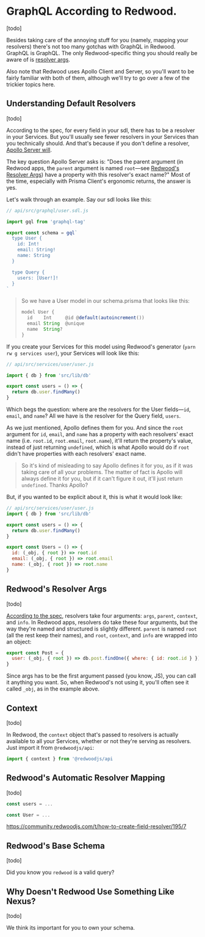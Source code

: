 # GraphQL According to Redwood.

[todo]

Besides taking care of the annoying stuff for you (namely, mapping your resolvers) there's not too many gotchas with GraphQL in Redwood. GraphQL is GraphQL. The only Redwood-specific thing you should really be aware of is [resolver args](#redwoods-resolver-args).

Also note that Redwood uses Apollo Client and Server, so you'll want to be fairly familiar with both of them, although we'll try to go over a few of the trickier topics here.

## Understanding Default Resolvers

[todo]

According to the spec, for every field in your sdl, there has to be a resolver in your Services. But you'll usually see fewer resolvers in your Services than you technically should. And that's because if you don't define a resolver, [Apollo Server will](https://www.apollographql.com/docs/apollo-server/data/resolvers/#default-resolvers).

The key question Apollo Server asks is: "Does the parent argument (in Redwood apps, the `parent` argument is named `root`&mdash;see [Redwood's Resolver Args](#redwoods-resolver-args)) have a property with this resolver's exact name?" Most of the time, especially with Prisma Client's ergonomic returns, the answer is yes.

Let's walk through an example. Say our sdl looks like this:

```javascript
// api/src/graphql/user.sdl.js

import gql from 'graphql-tag'

export const schema = gql`
  type User {
    id: Int!
    email: String!
    name: String
  }

  type Query {
    users: [User!]!
  }
`
```

> So we have a User model in our schema.prisma that looks like this:
>
> ```javascript
> model User {
>   id    Int     @id @default(autoincrement())
>   email String  @unique
>   name  String?
> }
> ```

If you create your Services for this model using Redwood's generator (`yarn rw g services user`), your Services will look like this:

```javascript
// api/src/services/user/user.js

import { db } from 'src/lib/db'

export const users = () => {
  return db.user.findMany()
}
```

Which begs the question: where are the resolvers for the User fields&mdash;`id`, `email`, and `name`?
All we have is the resolver for the Query field, `users`.

As we just mentioned, Apollo defines them for you. And since the `root` argument for `id`, `email`, and `name` has a property with each resolvers' exact name (i.e. `root.id`, `root.email`, `root.name`), it'll return the property's value, instead of just returning `undefined`, which is what Apollo would do if `root` didn't have properties with each resolvers' exact name.

> So it's kind of misleading to say Apollo defines it for you, as if it was taking care of all your problems. The matter of fact is Apollo will always define it for you, but if it can't figure it out, it'll just return `undefined`. Thanks Apollo?

But, if you wanted to be explicit about it, this is what it would look like:

<!-- TODO -->
<!-- Or | null? -->
```javascript
// api/src/services/user/user.js
import { db } from 'src/lib/db'

export const users = () => {
  return db.user.findMany()
}

export const Users = () => {
  id: (_obj, { root }) => root.id
  email: (_obj, { root }) => root.email
  name: (_obj, { root }) => root.name
}
```

## Redwood's Resolver Args

[todo]

[According to the spec](https://graphql.org/learn/execution/#root-fields-resolvers), resolvers take four arguments: `args`, `parent`, `context`, and `info`. In Redwood apps, resolvers do take these four arguments, but the way they're named and structured is slightly different. `parent` is named `root` (all the rest keep their names), and `root`, `context`, and `info` are wrapped into an object:

```javascript
export const Post = {
  user: (_obj, { root }) => db.post.findOne({ where: { id: root.id } }).user(),
}
```

Since args has to be the first argument passed (you know, JS), you can call it anything you want.
So, when Redwood's not using it, you'll often see it called `_obj`, as in the example above.

## Context

[todo]

In Redwood, the `context` object that's passed to resolvers is actually available to all your Services, whether or not they're serving as resolvers. Just import it from `@redwoodjs/api`:

```javascript
import { context } from '@redwoodjs/api
```

<!-- TODO -->
<!-- Context and auth? -->

## Redwood's Automatic Resolver Mapping

[todo]

```javascript
const users = ...

const User = ...
```

https://community.redwoodjs.com/t/how-to-create-field-resolver/195/7

<!-- TODO -->
<!-- If services use any of the resolver args, then they can't be used inside other services? -->
<!-- But then again, the way they're called w/ resolver args, it's "what a service would expect"... -->

## Redwood's Base Schema

[todo]

Did you know you `redwood` is a valid query?

## Why Doesn't Redwood Use Something Like Nexus?

[todo]

We think its important for you to own your schema.

<!-- TODO -->
<!-- This https://community.redwoodjs.com/t/how-to-add-resolvetype-resolver-for-interfaces/432/7 -->

